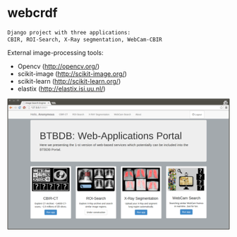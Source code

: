 webcrdf
=======
    Django project with three applications: 
    CBIR, ROI-Search, X-Ray segmentation, WebCam-CBIR

External image-processing tools:
  - Opencv (http://opencv.org/)
  - scikit-image (http://scikit-image.org/)
  - scikit-learn (http://scikit-learn.org/)
  - elastix (http://elastix.isi.uu.nl/)


![alt tag](mainpage.png)
